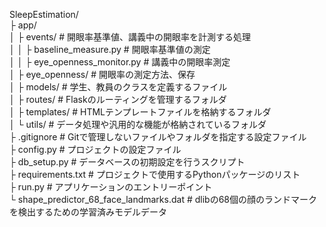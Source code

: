SleepEstimation/<br>
  ├ app/<br>
  │  ├ events/  # 開眼率基準値、講義中の開眼率を計測する処理<br>
  │  │  ├ baseline_measure.py  # 開眼率基準値の測定<br>
  │  │  ├ eye_openness_monitor.py  # 講義中の開眼率測定<br>
  │  ├ eye_openness/  # 開眼率の測定方法、保存<br>
  │  ├ models/  # 学生、教員のクラスを定義するファイル<br>
  │  ├ routes/  # Flaskのルーティングを管理するフォルダ<br>
  │  ├ templates/  # HTMLテンプレートファイルを格納するフォルダ<br>
  │  └ utils/  # データ処理や汎用的な機能が格納されているフォルダ<br>
  ├ .gitignore  # Gitで管理しないファイルやフォルダを指定する設定ファイル<br>
  ├ config.py  # プロジェクトの設定ファイル<br>
  ├ db_setup.py  # データベースの初期設定を行うスクリプト<br>
  ├ requirements.txt  # プロジェクトで使用するPythonパッケージのリスト<br>
  ├ run.py  # アプリケーションのエントリーポイント<br>
  └ shape_predictor_68_face_landmarks.dat  # dlibの68個の顔のランドマークを検出するための学習済みモデルデータ<br>
